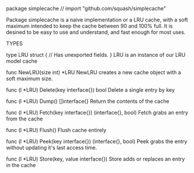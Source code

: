 package simplecache // import "github.com/squash/simplecache"

Package simplecache is a naive implementation or a LRU cache, with a soft
maximum intended to keep the cache between 90 and 100% full. It is desined
to be easy to use and understand, and fast enough for most uses.

TYPES

type LRU struct {
	// Has unexported fields.
}
    LRU is an instance of our LRU model cache

func NewLRU(size int) *LRU
    NewLRU creates a new cache object with a soft maximum size.

func (l *LRU) Delete(key interface{}) bool
    Delete a single entry by key

func (l *LRU) Dump() []interface{}
    Return the contents of the cache

func (l *LRU) Fetch(key interface{}) (interface{}, bool)
    Fetch grabs an entry from the cache

func (l *LRU) Flush()
    Flush cache entirely

func (l *LRU) Peek(key interface{}) (interface{}, bool)
    Peek grabs the entry without updating it's last access time.

func (l *LRU) Store(key, value interface{})
    Store adds or replaces an entry in the cache

